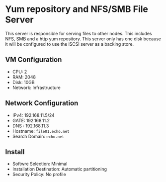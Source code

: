 # Yum repository and NFS/SMB File Server

This server is responsible for serving files to other nodes.  This includes NFS, SMB and a http yum repository.  This server only has one disk because it will be configured to use the iSCSI server as a backing store.

## VM Configuration

- CPU: 2
- RAM: 2048
- Disk: 10GB 
- Network: Infrastructure

## Network Configuration

- IPv4: 192.168.11.5/24
- GATE: 192.168.11.2
- DNS : 192.168.11.3
- Hostname: `file01.echo.net`
- Search Domain: `echo.net`

## Install

- Softwre Selection: Minimal
- Installation Destination: Automatic partitioning
- Security Policy: No profile
